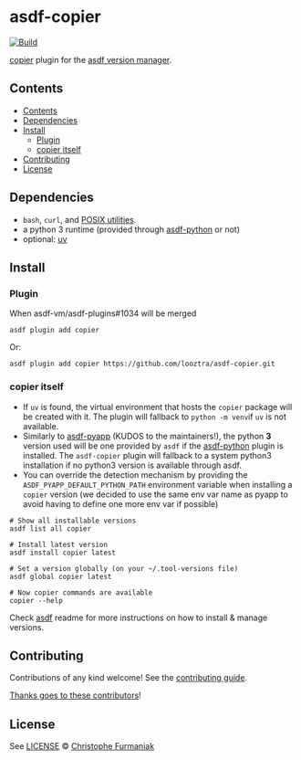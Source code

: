# asdf-copier <!-- omit in toc -->

[![Build](https://github.com/looztra/asdf-copier/actions/workflows/code_checks.yml/badge.svg)](https://github.com/looztra/asdf-copier/actions/workflows/code_checks.yml)

[copier](https://copier.readthedocs.io/en/stable/) plugin for the [asdf version manager](https://asdf-vm.com).

## Contents

- [Contents](#contents)
- [Dependencies](#dependencies)
- [Install](#install)
  - [Plugin](#plugin)
  - [copier itself](#copier-itself)
- [Contributing](#contributing)
- [License](#license)

## Dependencies

- `bash`, `curl`, and [POSIX utilities](https://pubs.opengroup.org/onlinepubs/9699919799/idx/utilities.html).
- a python 3 runtime (provided through [asdf-python](https://github.com/asdf-community/asdf-python) or not)
- optional: [uv](https://docs.astral.sh/uv/)

## Install

### Plugin

When asdf-vm/asdf-plugins#1034 will be merged

```shell
asdf plugin add copier
```

Or:

```shell
asdf plugin add copier https://github.com/looztra/asdf-copier.git
```

### copier itself

- If `uv` is found, the virtual environment that hosts the `copier` package will be created with it. The plugin will fallback to `python -m venv`if `uv` is not available.
- Similarly to [asdf-pyapp](https://github.com/amrox/asdf-pyapp) (KUDOS to the maintainers!), the python **3** version used will be one provided by `asdf` if the [asdf-python](https://github.com/asdf-community/asdf-python) plugin is installed. The `asdf-copier` plugin will fallback to a system python3 installation if no python3 version is available through asdf.
- You can override the detection mechanism by providing the `ASDF_PYAPP_DEFAULT_PYTHON_PATH` environment variable when installing a `copier` version (we decided to use the same env var name as pyapp to avoid having to define one more env var if possible)

```shell
# Show all installable versions
asdf list all copier

# Install latest version
asdf install copier latest

# Set a version globally (on your ~/.tool-versions file)
asdf global copier latest

# Now copier commands are available
copier --help
```

Check [asdf](https://github.com/asdf-vm/asdf) readme for more instructions on how to
install & manage versions.

## Contributing

Contributions of any kind welcome! See the [contributing guide](contributing.md).

[Thanks goes to these contributors](https://github.com/looztra/asdf-copier/graphs/contributors)!

## License

See [LICENSE](LICENSE) © [Christophe Furmaniak](https://github.com/looztra/)
